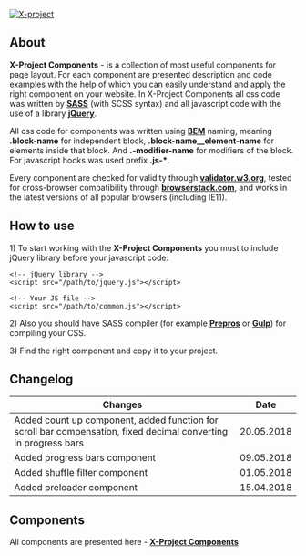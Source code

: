 <p>
	<a href="https://inkogn1to.github.io/x-project-components/index.html"><img src="https://raw.githubusercontent.com/inkogn1to/x-project-components/master/logo.jpg" alt="X-project "></a>
</p>

<h2>About</h2>

<p><strong>X-Project Components</strong> - is a collection of most useful components for page layout. For each component are presented description and code examples with the help of which you can easily understand and apply the right component on your website. In X-Project Components all css code was written by <strong><a href="https://sass-lang.com/" target="_blank">SASS</a></strong> (with SCSS syntax) and all javascript code with the use of a library <strong><a href="https://jquery.com/" target="_blank">jQuery</a></strong>.</p>
<p>All css code for components was written using <strong><a href="https://en.bem.info/" target="_blank">BEM</a></strong> naming, meaning <strong>.block-name</strong> for independent block, <strong>.block-name__element-name</strong> for elements inside that block. And <strong>.-modifier-name</strong> for modifiers of the block. For javascript hooks was used prefix <strong>.js-*</strong>.</p>
<p>Every component are checked for validity through <strong><a href="https://validator.w3.org/" target="_blank">validator.w3.org</a></strong>, tested for сross-browser compatibility through <a href="https://www.browserstack.com" target="_blank"><strong>browserstack.com</strong></a>, and works in the latest versions of all popular browsers (including IE11).</p>

<h2>How to use</h2>

<p>1) To start working with the <strong>X-Project Components</strong> you must to include jQuery library before your javascript code:</p>

```
<!-- jQuery library -->
<script src="/path/to/jquery.js"></script>

<!-- Your JS file -->
<script src="/path/to/common.js"></script>
```

<p>2) Also you should have SASS compiler (for example <a href="https://prepros.io/"><strong>Prepros</strong></a> or <a href="https://gulpjs.com/"><strong>Gulp</strong></a>) for compiling your CSS.</p>

<p>3) Find the right component and copy it to your project.</p>

<h2>Changelog</h2>

| Changes | Date |
| ----- | ----- |
| Added count up component, added function for scroll bar compensation, fixed decimal converting in progress bars | 20.05.2018 |
| Added progress bars component | 09.05.2018 |
| Added shuffle filter component | 01.05.2018 |
| Added preloader component | 15.04.2018 |

<h2>Components</h2>

<p>All components are presented here - <a href="https://inkogn1to.github.io/x-project-components/index.html"><strong>X-Project Components</strong></a></p>
